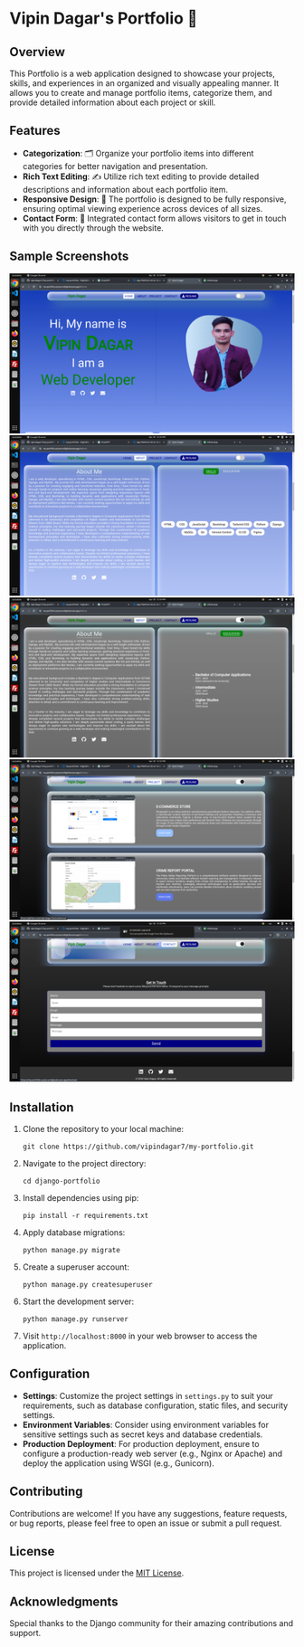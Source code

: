 # Vipin Dagar's Portfolio 🚀

## Overview
This Portfolio is a web application designed to showcase your projects, skills, and experiences in an organized and visually appealing manner. It allows you to create and manage portfolio items, categorize them, and provide detailed information about each project or skill.

## Features

- **Categorization**: 🗂 Organize your portfolio items into different categories for better navigation and presentation.
- **Rich Text Editing**: ✍️ Utilize rich text editing to provide detailed descriptions and information about each portfolio item.
- **Responsive Design**: 📱 The portfolio is designed to be fully responsive, ensuring optimal viewing experience across devices of all sizes.
- **Contact Form**: 📧 Integrated contact form allows visitors to get in touch with you directly through the website.

## Sample Screenshots
![Screenshot 1](screenshots/screenshot1.png)
![Screenshot 2](screenshots/screenshot2.png)
![Screenshot 3](screenshots/screenshot3.png)
![Screenshot 4](screenshots/screenshot4.png)
![Screenshot 5](screenshots/screenshot5.png)
## Installation
1. Clone the repository to your local machine:

    ```
    git clone https://github.com/vipindagar7/my-portfolio.git
    ```

2. Navigate to the project directory:

    ```
    cd django-portfolio
    ```

3. Install dependencies using pip:

    ```
    pip install -r requirements.txt
    ```

4. Apply database migrations:

    ```
    python manage.py migrate
    ```

5. Create a superuser account:

    ```
    python manage.py createsuperuser
    ```

6. Start the development server:

    ```
    python manage.py runserver
    ```

7. Visit `http://localhost:8000` in your web browser to access the application.

## Configuration
- **Settings**: Customize the project settings in `settings.py` to suit your requirements, such as database configuration, static files, and security settings.
- **Environment Variables**: Consider using environment variables for sensitive settings such as secret keys and database credentials.
- **Production Deployment**: For production deployment, ensure to configure a production-ready web server (e.g., Nginx or Apache) and deploy the application using WSGI (e.g., Gunicorn).

## Contributing
Contributions are welcome! If you have any suggestions, feature requests, or bug reports, please feel free to open an issue or submit a pull request.

## License
This project is licensed under the [MIT License](LICENSE).

## Acknowledgments
Special thanks to the Django community for their amazing contributions and support.
